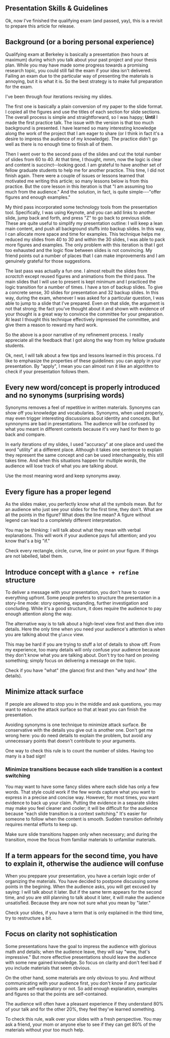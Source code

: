 Presentation Skills & Guidelines
---

Ok, now I've finished the qualifying exam (and passed, yay), this is a revisit to prepare this article for release.

## Background (or a boring personal experience)

Qualifying exam at Berkeley is basically a presentation (two hours at maximum) during which you talk about your past project and your thesis plan.
While you may have made some progress towards a promising research topic, you could still fail the exam if your idea isn't delivered.
Failing an exam due to the particular way of presenting the materials is annoying, but it is what it is.
So the best strategy is to make full preparation for the exam.

I've been through four iterations revising my slides.

The first one is basically a plain conversion of my paper to the slide format.
I copied all the figures and use the titles of each section for slide sections.
The overall process is simple and straightforward, so I was happy; **Until** I made the first practice talk.
The issue with the version is that too much background is presented.
I have learned so many interesting knowledge along the work of the project that I am eager to share (or I think in fact it's a desire to impress the audience of my knowledge).
The practice didn't go well as there is no enough time to finish all of them.

Then I went over to the second pass of the slides and cut the total number of slides from 60 to 40.
At that time, I thought, mmm, now the logic is clear and content is succinct--looking good.
I am grateful to have another set of fellow graduate students to help me for another practice.
This time, I did not finish again.
There were a couple of issues or lessons learned that motivated me writing this article;
so many lessons below is from this practice.
But the core lesson in this iteration is that "I am assuming too much from the audience."
And the solution, in fact, is quite simple---"offer figures and enough examples."

My third pass incorporated some technology tools from the presentation tool.
Specifically, I was using Keynote, and you can add links to another slide, jump back and forth, and press "Z" to go back to previous slide.
These are quite useful to simplify my presentation outline: I will keep a lean main content, and push all background stuffs into backup slides.
In this way, I can allocate more space and time for examples.
This technique helps me reduced my slides from 40 to 30 and within the 30 slides, I was able to pack more figures and examples.
The only problem with this iteration is that I got too exhausted and the logic flow between slides is not convincing.
My friend points out a number of places that I can make improvements and I am genuinely grateful for those suggestions.

The last pass was actually a fun one.
I almost rebuilt the slides from *scractch* except reused figures and animations from the third pass.
The main slides that I will use to present is kept minimum and I practiced the logic transition for a number of times.
I have a ton of backup slides. To give a concrete sense, 30 slides for presentation and 32 backup slides.
In this way, during the exam, whenever I was asked for a particular question, I was able to jump to a slide that I've prepared.
Even on that slide, the argument is not that strong; the fact you've thought about it and shown with evidence of your thought is a great way to convince the committee for your preparation.
At least I thought this technique effectively impressed the committee, and give them a reason to reward my hard work.

So the above is a poor narrative of my refinement process.
I really appreciate all the feedback that I got along the way from my fellow graduate students.

Ok, next, I will talk about a few tips and lessons learned in this process.
I'd like to emphasize the properties of these guidelines: you can apply in your presentation.
By "apply", I mean you can almost run it like an algorithm to check if your presentation follows them.

## Every new word/concept is properly introduced and no synonyms (surprising words)

Synonyms removes a feel of repetitive in written materials.
Synonyms can show off you knowledge and vocabularies.
Synonyms, when used properly, may even trigger interesting discussions about identity and concepts.
But synnonyms are bad in presentations.
The audience will be confused by what you meant in different contexts because it's very hard for them to go back and compare.

In early iterations of my slides, I used "accuracy" at one place and used the word "utility" at a different place.
Although it takes one sentence to explain they represent the same concept and can be used interchangeably,
this still takes time. And when this situations happen for multiple words, the audience will lose track of what you are talking about.

Use the most meaning word and keep synonyms away.

## Every figure has a proper legend

As the slides maker, you perfectly know what all the symbols mean.
But for an audience who just see your slides for the first time, they don't.
What are all the points in the figure? What does the line mean?
A figure without legend can lead to a completely different interpretation.

You may be thinking: I will talk about what they mean with verbal explanations.
This will work if your audience pays full attention; and you know that's a big "if."

Check every rectangle, circle, curve, line or point on your figure.
If things are not labelled, label them.

## Introduce concept with a `glance + refine` structure

To deliver a message with your presentation, you don't have to cover everything upfront.
Some people prefers to structure the presentation in a story-line mode: story opening, expanding, further investigation and concluding.
While it's a good structure, it does require the audience to pay enough attention along the way.

The alternative way is to talk about a high-level view first and then dive into details.
Here the only time when you need your audience's attention is when you are talking about the `glance` view.

This may be hard if you are trying to stuff a lot of details to show off.
From my experience, too many details will only confuse your audience because they don't know what you are talking about.
Don't try too hard on proving something; simply focus on delivering a message on the topic.

Check if you have "what" (the glance) first and then "why and how" (the details).

## Minimize attack surface

If people are allowed to stop you in the middle and ask questions, you may want to reduce the attack surface so that at least you can finish the presentation.

Avoiding synonyms is one technique to minimize attack surface.
Be conservative with the details you give out is another one.
Don't get me wrong here: you do need details to explain the problem, but avoid any unnecessary points that doesn't contribute to your arguments.

One way to check this rule is to count the number of slides. Having too many is a bad sign!

### Minimize transitions because each slide transition is a context switching

You may want to have some fancy slides where each slide has only a few words.
That style could work if the few words capture what you want to express in a precise and concise way.
However, for most times, you want evidence to back up your claim.
Putting the evidence in a separate slides may make you feel cleaner and cooler;
it will be difficult for the audience because "each slide transition is a context switching."
It's easier for someone to follow when the content is smooth.
Sudden transition definitely requires mental efforts to keep up.

Make sure slide transitions happen only when necessary; and during the transition, move the focus from familiar materials to unfamiliar materials.

## If a term appears for the second time, you have to explain it, otherwise the audience will confuse

When you preppare your presentation, you have a certain logic order of organizing the materials.
You have decided to postpone discussing some points in the begining.
When the audience asks, you will get excused by saying: I will talk about it later.
But if the same term appears for the second time, and you are still planning to talk about it later,
it will make the audience unsatisfied. Because they are now not sure what you mean by "later."

Check your slides, if you have a term that is only explained in the third time, try to restructure a bit.

## Focus on clarity not sophistication

Some presentations have the goal to impress the audience with glorious math and details;
when the audience leave, they will say "wow, that's impressive."
But more effective presentations should leave the audience with some new gained knowledge.
So focus on clarity and don't feel bad if you include materials that seem obvious.

On the other hand, some materials are only obvious to you.
And without communicating with your audience first, you don't know if any particular points are self-explanatory or not.
So add enough explanation, examples and figures so that the points are self-contained.

The audience will often have a pleasant experience if they understand 80% of your talk and for the other 20%, they feel they've learned something.

To check this rule, walk over your slides with a fresh perspective.
You may ask a friend, your mom or anyone else to see if they can get 80% of the materials without your too much help.
